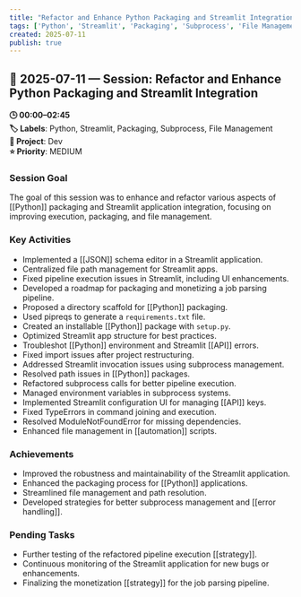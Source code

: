 ```yaml
---
title: "Refactor and Enhance Python Packaging and Streamlit Integration"
tags: ['Python', 'Streamlit', 'Packaging', 'Subprocess', 'File Management']
created: 2025-07-11
publish: true
---
```


## 📅 2025-07-11 — Session: Refactor and Enhance Python Packaging and Streamlit Integration

**🕒 00:00–02:45**  
**🏷️ Labels**: Python, Streamlit, Packaging, Subprocess, File Management  
**📂 Project**: Dev  
**⭐ Priority**: MEDIUM  


### Session Goal
The goal of this session was to enhance and refactor various aspects of [[Python]] packaging and Streamlit application integration, focusing on improving execution, packaging, and file management.

### Key Activities
- Implemented a [[JSON]] schema editor in a Streamlit application.
- Centralized file path management for Streamlit apps.
- Fixed pipeline execution issues in Streamlit, including UI enhancements.
- Developed a roadmap for packaging and monetizing a job parsing pipeline.
- Proposed a directory scaffold for [[Python]] packaging.
- Used pipreqs to generate a `requirements.txt` file.
- Created an installable [[Python]] package with `setup.py`.
- Optimized Streamlit app structure for best practices.
- Troubleshot [[Python]] environment and Streamlit [[API]] errors.
- Fixed import issues after project restructuring.
- Addressed Streamlit invocation issues using subprocess management.
- Resolved path issues in [[Python]] packages.
- Refactored subprocess calls for better pipeline execution.
- Managed environment variables in subprocess systems.
- Implemented Streamlit configuration UI for managing [[API]] keys.
- Fixed TypeErrors in command joining and execution.
- Resolved ModuleNotFoundError for missing dependencies.
- Enhanced file management in [[automation]] scripts.

### Achievements
- Improved the robustness and maintainability of the Streamlit application.
- Enhanced the packaging process for [[Python]] applications.
- Streamlined file management and path resolution.
- Developed strategies for better subprocess management and [[error handling]].

### Pending Tasks
- Further testing of the refactored pipeline execution [[strategy]].
- Continuous monitoring of the Streamlit application for new bugs or enhancements.
- Finalizing the monetization [[strategy]] for the job parsing pipeline.
